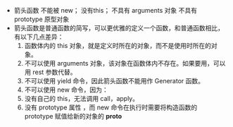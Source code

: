 - 箭头函数 不能被 new； 没有this； 不具有 arguments 对象 不具有 prototype 原型对象
- 箭头函数是普通函数的简写，可以更优雅的定义一个函数，和普通函数相比，有以下几点差异：
  1. 函数体内的 this 对象，就是定义时所在的对象，而不是使用时所在的对象。
  2. 不可以使用 arguments 对象，该对象在函数体内不存在。如果要用，可以用 rest 参数代替。
  3. 不可以使用 yield 命令，因此箭头函数不能用作 Generator 函数。
  4. 不可以使用 new 命令，因为：
  5. 没有自己的 this，无法调用 call，apply。
  6. 没有 prototype 属性 ，而 new 命令在执行时需要将构造函数的 prototype 赋值给新的对象的 __proto__



